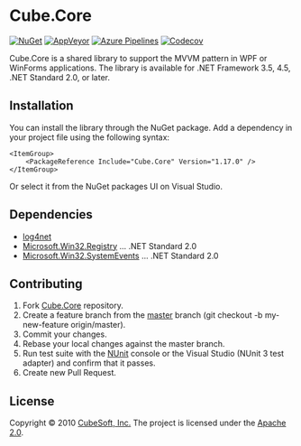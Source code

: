 Cube.Core
====

[![NuGet](https://img.shields.io/nuget/v/Cube.Core.svg)](https://www.nuget.org/packages/Cube.Core/)
[![AppVeyor](https://ci.appveyor.com/api/projects/status/romqhgh1ben6eedn?svg=true)](https://ci.appveyor.com/project/clown/cube-core)
[![Azure Pipelines](https://dev.azure.com/cube-soft-jp/Cube.Core/_apis/build/status/cube-soft.Cube.Core?branchName=master)](https://dev.azure.com/cube-soft-jp/Cube.Core/_build)
[![Codecov](https://codecov.io/gh/cube-soft/Cube.Core/branch/master/graph/badge.svg)](https://codecov.io/gh/cube-soft/Cube.Core)

Cube.Core is a shared library to support the MVVM pattern in WPF or WinForms applications.
The library is available for .NET Framework 3.5, 4.5, .NET Standard 2.0, or later.

## Installation

You can install the library through the NuGet package.
Add a dependency in your project file using the following syntax:

    <ItemGroup>
        <PackageReference Include="Cube.Core" Version="1.17.0" />
    </ItemGroup>

Or select it from the NuGet packages UI on Visual Studio.

## Dependencies

* [log4net](https://logging.apache.org/log4net/)
* [Microsoft.Win32.Registry](https://www.nuget.org/packages/Microsoft.Win32.Registry/) ... .NET Standard 2.0
* [Microsoft.Win32.SystemEvents](https://www.nuget.org/packages/Microsoft.Win32.SystemEvents/) ... .NET Standard 2.0

## Contributing

1. Fork [Cube.Core](https://github.com/cube-soft/Cube.Core/fork) repository.
2. Create a feature branch from the [master](https://github.com/cube-soft/Cube.Core/tree/master) branch (git checkout -b my-new-feature origin/master).
3. Commit your changes.
4. Rebase your local changes against the master branch.
5. Run test suite with the [NUnit](https://nunit.org/) console or the Visual Studio (NUnit 3 test adapter) and confirm that it passes.
6. Create new Pull Request.

## License

Copyright © 2010 [CubeSoft, Inc.](https://www.cube-soft.jp/)
The project is licensed under the [Apache 2.0](https://github.com/cube-soft/Cube.Core/blob/master/License.txt).
